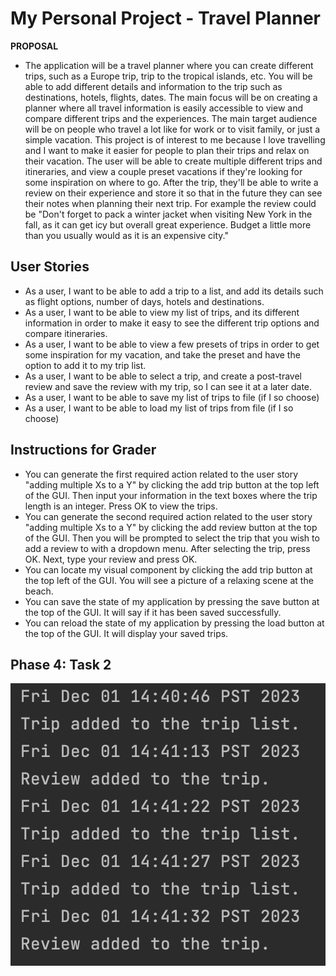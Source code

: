 # My Personal Project - Travel Planner

**PROPOSAL**

- The application will be a travel planner where you can create different trips, such as a Europe trip, trip to the
tropical islands, etc. You will be able to add different details and information to the trip such as destinations,
hotels, flights, dates. The main focus will be on creating a planner where all travel information is easily accessible 
to view and compare different trips and the experiences. The main target audience will be on people who travel a lot
like for work or to visit family, or just a simple vacation. This project is of interest to me because I love
travelling and I want to make it easier for people to plan their trips and relax on their vacation. The user will be
able to create multiple different trips and itineraries, and view a couple preset vacations if they're looking for some
inspiration on where to go. After the trip, they'll be able to write a review on their experience and store it so that
in the future they can see their notes when planning their next trip. For example the review could be "Don't forget to 
pack a winter jacket when visiting New York in the fall, as it can get icy but overall great experience. Budget
a little more than you usually would as it is an expensive city."

## User Stories
- As a user, I want to be able to add a trip to a list, and add its details such as flight options, number of days,
hotels and destinations.
- As a user, I want to be able to view my list of trips, and its different information in order to make it easy to see
the different trip options and compare itineraries.
- As a user, I want to be able to view a few presets of trips in order to get some inspiration for my vacation, and
take the preset and have the option to add it to my trip list.
- As a user, I want to be able to select a trip, and create a post-travel review and save the review with my trip, so I
can see it at a later date.
- As a user, I want to be able to save my list of trips to file (if I so choose)
- As a user, I want to be able to load my list of trips from file (if I so choose)

## Instructions for Grader

- You can generate the first required action related to the user story "adding multiple Xs to a Y" by clicking the add
trip button at the top left of the GUI. Then input your information in the text boxes where the trip length is an
integer. Press OK to view the trips.
- You can generate the second required action related to the user story "adding multiple Xs to a Y" by clicking the add
review button at the top of the GUI. Then you will be prompted to select the trip that you wish to add a review to with
a dropdown menu. After selecting the trip, press OK. Next, type your review and press OK.
- You can locate my visual component by clicking the add trip button at the top left of the GUI. You will see a picture
of a relaxing scene at the beach.
- You can save the state of my application by pressing the save button at the top of the GUI. It will say if it has
been saved successfully.
- You can reload the state of my application by pressing the load button at the top of the GUI. It will display your
saved trips.

## Phase 4: Task 2

![img.png](img.png)